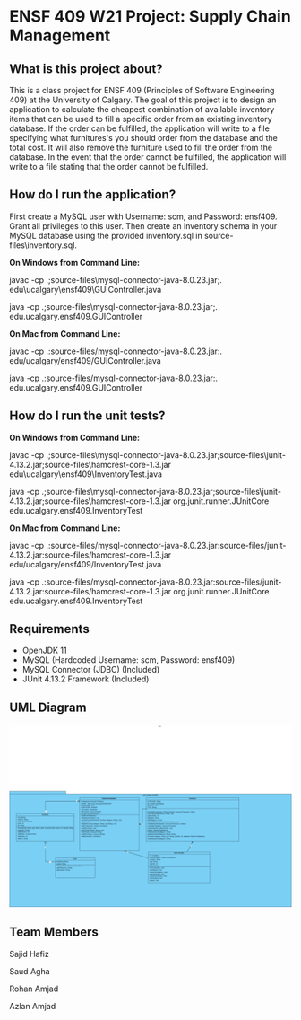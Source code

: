 # ENSF 409 W21 Project: Supply Chain Management

## What is this project about?
This is a class project for ENSF 409 (Principles of Software Engineering 409) at the University of Calgary. The goal of this project is to design an application to calculate the
cheapest combination of available inventory items that can be used to fill a specific order from an existing inventory database. If the order can be fulfilled, the application will
write to a file specifying what furnitures's you should order from the database and the total cost. It will also remove the furniture used to fill the order from the database.
In the event that the order cannot be fulfilled, the application will write to a file stating that the order cannot be fulfilled.


## How do I run the application?
First create a MySQL user with Username: scm, and Password: ensf409. Grant all privileges to this user.
Then create an inventory schema in your MySQL database using the provided inventory.sql in source-files\inventory.sql.

**On Windows from Command Line:**

javac -cp .;source-files\mysql-connector-java-8.0.23.jar;. edu\ucalgary\ensf409\GUIController.java

java -cp .;source-files\mysql-connector-java-8.0.23.jar;. edu.ucalgary.ensf409.GUIController

**On Mac from Command Line:**

javac -cp .:source-files/mysql-connector-java-8.0.23.jar:. edu/ucalgary/ensf409/GUIController.java

java -cp .:source-files/mysql-connector-java-8.0.23.jar:. edu.ucalgary.ensf409.GUIController      


## How do I run the unit tests?

**On Windows from Command Line:**

javac -cp .;source-files\mysql-connector-java-8.0.23.jar;source-files\junit-4.13.2.jar;source-files\hamcrest-core-1.3.jar edu\ucalgary\ensf409\InventoryTest.java

java -cp .;source-files\mysql-connector-java-8.0.23.jar;source-files\junit-4.13.2.jar;source-files\hamcrest-core-1.3.jar org.junit.runner.JUnitCore edu.ucalgary.ensf409.InventoryTest

**On Mac from Command Line:**

javac -cp .:source-files/mysql-connector-java-8.0.23.jar:source-files/junit-4.13.2.jar:source-files/hamcrest-core-1.3.jar edu/ucalgary/ensf409/InventoryTest.java

java -cp .:source-files/mysql-connector-java-8.0.23.jar:source-files/junit-4.13.2.jar:source-files/hamcrest-core-1.3.jar org.junit.runner.JUnitCore edu.ucalgary.ensf409.InventoryTest


## Requirements
* OpenJDK 11
* MySQL (Hardcoded Username: scm, Password: ensf409)
* MySQL Connector (JDBC) (Included)
* JUnit 4.13.2 Framework (Included)

## UML Diagram
![UML](UML.png)

## Team Members
Sajid Hafiz

Saud Agha

Rohan Amjad

Azlan Amjad

